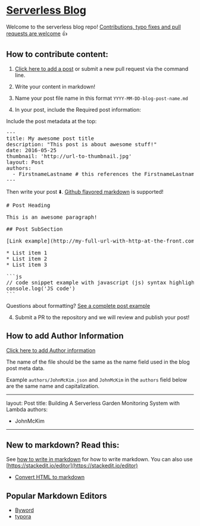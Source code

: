 # [Serverless Blog](https://serverless.com/blog/)

Welcome to the serverless blog repo! [Contributions, typo fixes and pull requests are welcome](https://github.com/serverless/blog/new/master/post) :thumbsup:

## How to contribute content:

1. [Click here to add a post](https://github.com/serverless/blog/new/master/post) or submit a new pull request via the command line.

2. Write your content in markdown!

3. Name your post file name in this format `YYYY-MM-DD-blog-post-name.md`

4. In your post, include the Required post information:

Include the post metadata at the top:
<pre>
---
title: My awesome post title
description: "This post is about awesome stuff!"
date: 2016-05-25
thumbnail: 'http://url-to-thumbnail.jpg'
layout: Post
authors:
  - FirstnameLastname # this references the FirstnameLastname.json file in ./authors folder
---
</pre>

Then write your post :arrow_down:. [Github flavored markdown](https://guides.github.com/features/mastering-markdown/) is supported!
<pre>
# Post Heading

This is an awesome paragraph!

## Post SubSection

[Link example](http://my-full-url-with-http-at-the-front.com)

* List item 1
* List item 2
* List item 3

```js
// code snippet example with javascript (js) syntax highlighting
console.log('JS code')
```
</pre>

Questions about formatting? [See a complete post example](https://raw.githubusercontent.com/serverless/blog/master/posts/2016-10-25-building-a-serverless-garden.md)


4. Submit a PR to the repository and we will review and publish your post!


## How to add Author Information

[Click here to add Author information](https://github.com/serverless/blog/new/master/authors)

The name of the file should be the same as the name field used in the blog post meta data.

Example `authors/JohnMcKim.json` and `JohnMcKim` in the `authors` field below are the same name and capitalization.

---
layout:  Post
title:  Building A Serverless Garden Monitoring System with Lambda
authors:
 - JohnMcKim
---

## New to markdown? Read this:

See [how to write in markdown](https://blog.ghost.org/markdown/) for how to write markdown. You can also use [https://stackedit.io/editor](https://stackedit.io/editor)

* [Convert HTML to markdown](https://domchristie.github.io/to-markdown/)

## Popular Markdown Editors
* [Byword](https://bywordapp.com/)
* [typora](https://www.typora.io/)

